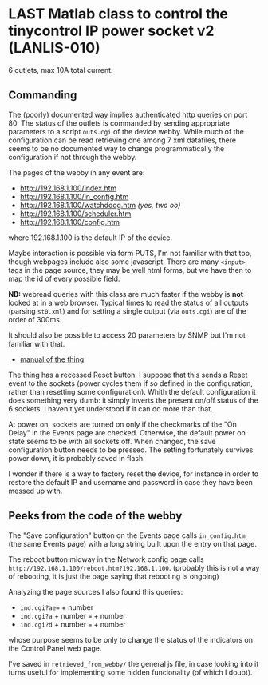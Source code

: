 # LAST Matlab class to control the tinycontrol IP power socket v2 (LANLIS-010)

6 outlets, max 10A total current.

## Commanding

The (poorly) documented way implies authenticated http queries on port 80. The status of the 
outlets is commanded by sending appropriate parameters to a script `outs.cgi` of the device webby.
 While much of the configuration can be read retrieving one among 7 xml datafiles, there seems to
 be no documented way to change programmatically the configuration if not through the webby.

The pages of the webby in any event are:

- http://192.168.1.100/index.htm
- http://192.168.1.100/in_config.htm
- http://192.168.1.100/watchdoog.htm *(yes, two oo)*
- http://192.168.1.100/scheduler.htm
- http://192.168.1.100/config.htm

where 192.168.1.100 is the default IP of the device.

Maybe interaction is possible via form PUTS, I'm not familiar with that too, though webpages include also some javascript. There are many `<input>` tags in the page source, they may be well html forms, but we have then to map the id of every possible field.

**NB:** webread queries with this class are much faster if the webby is **not** looked at in a web browser.
 Typical times to read the status of all outputs (parsing `st0.xml`) and for setting a single output
 (via `outs.cgi`) are of the order of 300ms.

It should also be possible to access 20 parameters by SNMP but I'm not familiar with that.

- [manual of the thing](https://www.ledats.pl/en/index.php?controller=attachment&id_attachment=326)

The thing has a recessed Reset button. I suppose that this sends a Reset event to the sockets
 (power cycles them if so defined in the configuration, rather than resetting some configuration).
Whith the default configuration it does something very dumb: it simply inverts the present on/off
 status of the 6 sockets. I haven't yet understood if it can do more than that.

At power on, sockets are turned on only if the checkmarks of the "On Delay" in the Events page
 are checked.
 Otherwise, the default power on state seems to be with all sockets off. When changed, the save configuration
 button needs to be pressed. The setting fortunately survives power down, it is probably saved in flash.

I wonder if there is a way to factory reset the device, for instance in order to restore the default IP
 and username and password in case they have been messed up with.


## Peeks from the code of the webby

The "Save configuration" button on the Events page calls `in_config.htm` (the same Events page) with a long
string built upon the entry on that page.

The reboot button midway in the Network config page calls `http://192.168.1.100/reboot.htm?192.168.1.100`.
 (probably this is not a way of rebooting, it is just the page saying that rebooting is ongoing)

Analyzing the page sources I also found this queries:

- `ind.cgi?ae=` + number
- `ind.cgi?a` + number `=` + number
- `ind.cgi?d` + number `=` + number

whose purpose seems to be only to change the status of the indicators on the Control Panel web page.

I've saved in `retrieved_from_webby/` the general js file, in case looking into it turns useful for implementing some hidden funcionality (of which I doubt).

